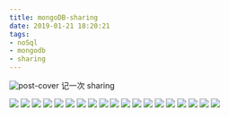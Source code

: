 ```yaml
---
title: mongoDB-sharing
date: 2019-01-21 18:20:21
tags:
- noSql
- mongodb
- sharing
---
```

![post-cover](/images/covers/mongoDB_logo.png)
记一次 sharing

![](mongoDB-sharing/Slide1.png)
![](mongoDB-sharing/Slide2.png)
![](mongoDB-sharing/Slide3.png)
![](mongoDB-sharing/Slide4.png)
![](mongoDB-sharing/Slide5.png)
![](mongoDB-sharing/Slide6.png)
![](mongoDB-sharing/Slide7.png)
![](mongoDB-sharing/Slide8.png)
![](mongoDB-sharing/Slide9.png)
![](mongoDB-sharing/Slide10.png)
![](mongoDB-sharing/Slide12.png)
![](mongoDB-sharing/Slide13.png)
![](mongoDB-sharing/Slide14.png)
![](mongoDB-sharing/Slide15.png)
![](mongoDB-sharing/Slide16.png)
![](mongoDB-sharing/Slide17.png)
![](mongoDB-sharing/Slide18.png)
![](mongoDB-sharing/Slide19.png)
![](mongoDB-sharing/Slide20.png)

